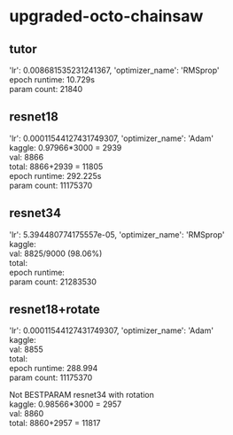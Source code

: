 # upgraded-octo-chainsaw
## tutor
'lr': 0.008681535231241367, 'optimizer_name': 'RMSprop'\
epoch runtime: 10.729s\
param count: 21840

## resnet18
'lr': 0.00011544127431749307, 'optimizer_name': 'Adam'\
kaggle: 0.97966*3000 = 2939\
val: 8866\
total: 8866+2939 = 11805\
epoch runtime: 292.225s\
param count: 11175370

## resnet34
'lr': 5.394480774175557e-05, 'optimizer_name': 'RMSprop'\
kaggle: \
val: 8825/9000 (98.06%)\
total:\
epoch runtime:\
param count: 21283530

## resnet18+rotate
'lr': 0.00011544127431749307, 'optimizer_name': 'Adam'\
kaggle: \
val: 8855\
total: \
epoch runtime: 288.994\
param count: 11175370

Not BESTPARAM resnet34 with rotation\
kaggle: 0.98566*3000 = 2957\
val: 8860\
total: 8860+2957 = 11817

